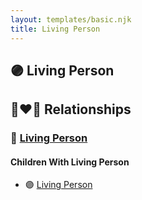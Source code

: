 ```yaml
---
layout: templates/basic.njk
title: Living Person
---
```

## 🟣 Living Person

## 👩‍❤️‍👨 Relationships

### 🔵 [Living Person](/people/2/26779531)

#### Children With Living Person
* 🟣 [Living Person](/people/8/88748155)